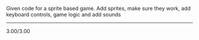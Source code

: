 Given code for a sprite based game. Add sprites, make sure they work, add keyboard controls, game logic and add sounds

------
3.00/3.00
